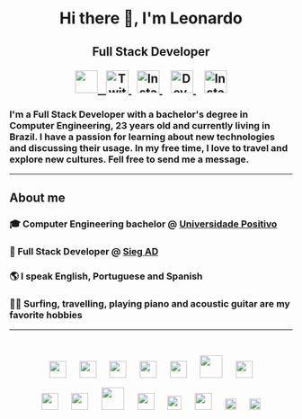<h1 align="center">
     Hi there 👋, I'm Leonardo 
</h1>
<h2 align="center">
<p>
    Full Stack Developer
</p>
<p>
    <a href="https://www.linkedin.com/in/leonardoagilinski/" >
    <img src="https://cdn-icons-png.flaticon.com/512/174/174857.png" width="40" href="https://www.linkedin.com/in/leonardoagilinski/"/>
    &nbsp;
    </a>
    <a href="https://twitter.com/leoandretta" >
    <img src="https://www.freepnglogos.com/uploads/twitter-logo-png/twitter-logo-vector-png-clipart-1.png" alt="Twitter's logo" width="40" href="https://twitter.com/leoandretta"/>
    </a>
    &nbsp;
    <a href="https://www.instagram.com/leoandretta_/" >
    <img src="https://upload.wikimedia.org/wikipedia/commons/thumb/a/a5/Instagram_icon.png/2048px-Instagram_icon.png" alt="Instagram's logo" width="40" href="https://www.instagram.com/leoandretta_/"/>
    </a>
    &nbsp;&nbsp;
    <a href="https://dev.to/leoandretta" >
    <img src="https://d2fltix0v2e0sb.cloudfront.net/dev-rainbow.png" alt="Dev.to's logo" width="40" href="https://dev.to/leoandretta"/>
    </a>
    &nbsp;&nbsp;
    <a href="https://stackoverflow.com/users/21032419/leonardo-andretta-gilinski" >
        <img src="https://upload.wikimedia.org/wikipedia/commons/thumb/e/ef/Stack_Overflow_icon.svg/768px-Stack_Overflow_icon.svg.png" alt="Instagram's logo" width="40" />
    </a>
</p>
</h2>

 ### I'm a Full Stack Developer with a bachelor's degree in Computer Engineering, 23 years old and currently living in Brazil. I have a passion for learning about new technologies and discussing their usage. In my free time, I love to travel and explore new cultures. Fell free to send me a message.

___
<!--
    TODO: add github stats and most used languages charts
 -->

## About me
### 
### 🎓 Computer Engineering bachelor @ [Universidade Positivo](https://www.up.edu.br) 
### 🏢 Full Stack Developer @ [Sieg AD](http://sieg-ad.com.br)
### 🌎 I speak English, Portuguese and Spanish
### 🏄‍♂️ Surfing, travelling, playing piano and acoustic guitar are my favorite hobbies

___
<br>
<p align="center">
<img src="https://upload.wikimedia.org/wikipedia/commons/1/19/C_Logo.png" width="30">
&nbsp;&nbsp;&nbsp;&nbsp;
<img src="https://upload.wikimedia.org/wikipedia/commons/thumb/1/18/ISO_C%2B%2B_Logo.svg/1822px-ISO_C%2B%2B_Logo.svg.png" width="30">
&nbsp;&nbsp;&nbsp;&nbsp;
<img src="https://upload.wikimedia.org/wikipedia/commons/thumb/c/c3/Python-logo-notext.svg/1869px-Python-logo-notext.svg.png" width="30">
&nbsp;&nbsp;&nbsp;&nbsp;
<img src="https://upload.wikimedia.org/wikipedia/commons/thumb/9/95/Vue.js_Logo_2.svg/1200px-Vue.js_Logo_2.svg.png" width="30">
&nbsp;&nbsp;&nbsp;&nbsp;
<img src="https://upload.wikimedia.org/wikipedia/commons/thumb/a/ae/Nuxt_logo.svg/1200px-Nuxt_logo.svg.png" width="30">
&nbsp;&nbsp;&nbsp;&nbsp;
<img src="https://www.freepnglogos.com/uploads/logo-mysql-png/logo-mysql-mysql-and-moodle-elearningworld-5.png" width="40">
&nbsp;&nbsp;&nbsp;&nbsp;
<img src="https://brandslogos.com/wp-content/uploads/images/large/arduino-logo-1.png" width="30">
</p>

<p align="center">
<img src="https://upload.wikimedia.org/wikipedia/commons/thumb/0/0b/Qt_logo_2016.svg/2560px-Qt_logo_2016.svg.png" width="30">
&nbsp;&nbsp;&nbsp;&nbsp;
<img src="https://upload.wikimedia.org/wikipedia/commons/thumb/2/29/Postgresql_elephant.svg/745px-Postgresql_elephant.svg.png" width="30">
&nbsp;&nbsp;&nbsp;&nbsp;
<img src="https://www.seekpng.com/png/full/945-9454419_nuff-said-show-me-the-code-flutter-bottom.png" width="40">
&nbsp;&nbsp;&nbsp;&nbsp;
<img src="https://upload.wikimedia.org/wikipedia/commons/7/7e/Dart-logo.png" width="30">
&nbsp;&nbsp;&nbsp;&nbsp;
<img src="https://altyra.com/wp-content/uploads/2018/11/android-logo-png-transparent.png" width="25">
&nbsp;&nbsp;&nbsp;&nbsp;
<img src="https://upload.wikimedia.org/wikipedia/commons/thumb/9/91/Electron_Software_Framework_Logo.svg/2048px-Electron_Software_Framework_Logo.svg.png" width="30">
&nbsp;&nbsp;&nbsp;&nbsp;
<img src="https://cdn.freebiesupply.com/logos/large/2x/nodejs-icon-logo-png-transparent.png" width="20">
&nbsp;&nbsp;&nbsp;&nbsp;
<img src="https://upload.wikimedia.org/wikipedia/commons/6/6a/JavaScript-logo.png" width="20">
</p>